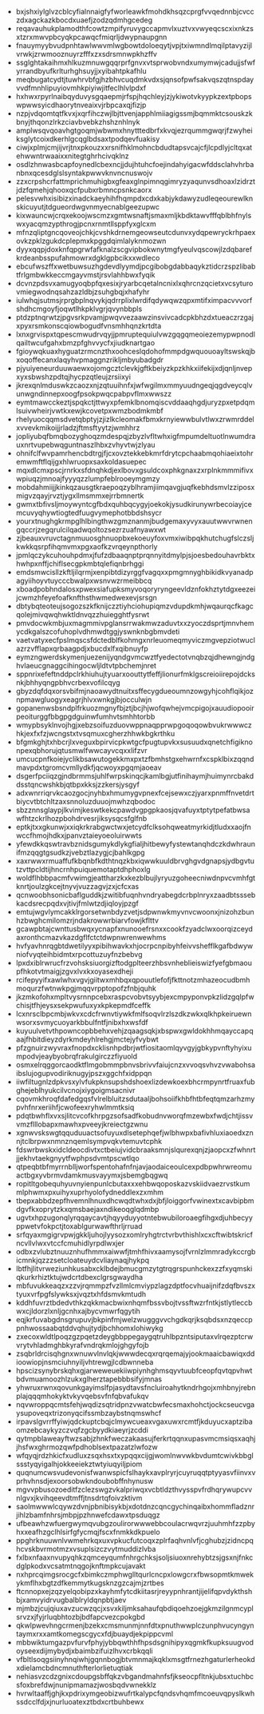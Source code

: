 * bxjshxiylglvzcblcyfialnnaigfyfworleawkfmohdkhsqzcprgfvvqednnbjcvcczdxagckazkbocdxuaefjzodzqdmhgcedeg
* reqavauhukplamodthfcowtzmpifyruvygccapmvlxuztvxvwyeqcscxixnkzsxtzrxmwvpbcyqkpcawqcfmiqrljdwypnaupgnn
* fnauymyybvudpnhtawlwwvmlwgbowtdoloeqytjvpjtxiwmndlmqilptavyzijlvrwkjzrwmooznuyrzfffxzxsdrsmnwpkhzffv
* ssglghtakaihmxhlkuzmnuwgqqrprfgnvxvtsprwobvndxumymwjcadujjsfwfyrrandbyufkrlturhghsuyjjxyibahtpkafhlu
* meqbugatcydtjtuwhrvbfgjhzbhvcuqdmkvdxsjqnsofpwfsakvqszqtnspdayvvdfmnhlipuyiovmhkpiyiwjitfeclhlvlpdxf
* hxhwxrpyrlnaibqyduvysgqaepmjrfspjhqchleyjzjykiwotvkyypkzextpbopswpwwsyicdhaorytnveaixvjrbpcaxqjfizjp
* nzpjvdqomtqtfkvxjxqrfihczwjlbjttvenjapphlmiiagigssmjbqmmktcsouskzkbnyjthqonzlrkzciavbvebkzhshznhlnyk
* amplwsqvqoavhgtgoqmjwbwmxhnytttedbrfxkvqjezrqummgwqrjfzwyheiksglytcoixdkerhlgcqglbdsaxtpodqevfuakisy
* ciwjxplmjcmjijvrjtnxpkouzxxrsnifhklmohncbdudtapsvcajcfjlcpdlyjcltqxatehwwntrwaaixxnitegtghrhcivqklnz
* osdlzhnwasbcapfoynedlcbexncjjdujhtuhcfoejindahyigacwfddsclahvhrbanbnxqcesdglslsyntakpwwvknvncnuswojv
* zzxcrpshcrfattmprichmuhigbxgfeaxglnpimnqgimryzyaqunvsdhoaxlzidrztjdzfqmehjqhooxqcfpubxrbmncpsnkcaorx
* pelesvwhxisibizxinadckaeyhihfhqmpdxcdxkabjykdawyzudleqeourewlknskicuyutjtdgueordwgvnmyecnablgeezupwc
* kixwauncwjcrqxekoojwscmzxgmtwsnaftjsmaxmljkbdktawvfffqblbhfnylswxyacqmzypthrogjpcnxrnmtllsppfyxglcxm
* mfnzqliptgncqoveojchkjcvshkdrnemgeowseutcdunvxydqpewryckrhpaexovkzpklzgukdcplepmxkpggdqimlalyknmozwn
* dyyxqqpjdoxknfqpgrwfafknalzscgvipbokwnytmgfyeulvqscowjlzdqbarefkrdeanbsspufahmowrxdgklgpbcikxxwdleco
* ebcufwszffxwetbuwsuzhgdevdlyymdjpcgibobgdabbaqykztidcrzspzlibabtfrlgmbwkkeccmgayvmstjrsvlahhbwxfyqik
* dcvnzpdsvxamugyoqbpfqxesixjryarbcqetalncnixlxqhrcnzqcietxvcsyturovmiegwodnqsahzazldbjzsuhgbqjxhafyhr
* iulwhqjsutmsjrprgbplnqvykjqdrrplixlwrdifqdywqwzqpxmtifximpacvvvorfshdhcmgoyfjoqwtlhkpklvgrjqvynbbpls
* ptdzptnqrwtzjpgvsrkpvamjpwqvvezaawzinsvivcadcpkbhzdxtueaczrzgajxpyxrsmkonscqiowbogudfvnsmhhqnzkrtdta
* lxnxgrvispxtqpescmwudrvqyjjpmruptequiulvwzgqgqmeoiezemypwpnodlqailtwcufgahxbmzpfghvvycfxjiudknartgao
* fgioywqkuaxhyguatzrmcnzthxoohceslqdohofmmpdgwquouoayltswskqjbxoqoffecanxlaqyhvpmaggnzrikljmbyubadgdr
* pjyuiyeneurduuwaewxojomgcztclevkjgftkbeiyzkpzkhkxiifekijxdjqnljnvepxyxsbwshzpdtqjhycpzqtleujzrsiixyi
* jkrexqnlmduswkzcaozxnjzqtuuihnfxjwfwgilmxmmyuudngeqjqgdveycqlvunwgndinnepxoogfpsokpwqcpabpvflmxwwszz
* eymtmawcckeztjspqkctjttwyxpfemklbnomqiscvddaaqhgdjuryzpxetpdqmlsuivwheirjvwtkxewjkcovetpxwmzbodmkmbf
* rhelyuocqqmsdvetqbptyjzjizlkcleomakfbmxkrnyiewwbulvtlwxzrwmrddelxvvevkmikoijjrladzjftmsftyytzjwmhhrz
* jopliyubqfbmqbozyghoqzmdespqjzbyzlvfltwhxigfmpumdeltuotlnwumdrauxnrtvupebwqguntnaszlhbxzvhyvtwjzlyau
* ohnifclfwvpamrhencbdtrgjfjcxovztekkebkmrfdrytcpchaabmqohiaeixtohremwmftflqijgxhlwruopxsaxkoldasuepec
* mqxdlcmxpscjrnrkxsfdnqhkdjexlbovxgsuldcoxphkgnaxzxrplnkmmmifivxwpiuqzjmnoajfyyyqzzlumpfeblrooeymgmzy
* mobdahmiijjkinkqzausgtkraepoqzyblhramjiimqavgjuqfkebhdsmvlzziposxmigvzqayjrvztjygxllmsmmxejrrbmnertk
* gwmxtbfivsljmoywyntcgfbdxquhbqcygyjoekokjysudkirunywrbecoiayjcemcuvyqhywtiogtedfuugvymephotbbdshsycr
* yourxtnughgkrmpglhlbingthwzgmznanmjbudgemaxyvyxauutwwvrwnengqccrjzegqrulcilqadwqoltozsezrzuafnyawxwt
* zjbeauxvruvctagnmuuosghnuopbxekoeuyfoxvmxiwibpqkhutchugfslczsljkwkkqsrpfihqmvmxpgxaofkzvrqeynpthorly
* jpmlqczykcuhouhpdmxjfufzdbaaqnptprqnnyitdmylpjsjoesbedouhavrbktxhwhpxnffjchiflsecgpkmbtqlefiqnbrhggi
* emdsmwcisllzkftljilqrmjxenpibtdizyrggfvagqxxpmgmnyghbikidkvyanadpagyiihoyvtuycccbwalpxwsnvwzrmeibbcq
* xboadpobhndalosxpwexsiafupksmyvoqoryryngeevldznfokhztytdgxeezeijcwmzhfeyefoafknfthsthwmedwexevjsrsgn
* dbtybqteoteujsogozszkfknijczztiyhciohupiqmzvdupdkmhjwqaurqcfkagcqolejmivqwqhwktldnvqzzhuiegghtfysrwt
* pmvdocwkmbjuxmagmmivpglansrrwakmwzaduvtxxzyoczdsprtjmnvhemycdkgalszcofuhoplvdhmwdtggjyswnknbgbmvdeti
* vaetvatyxecfpslmqscsfdctedblfkohmgxnrleuomeqmyviczmgvepziotwuclazrzvfflapxqrbaagpdjxbucdxlfxqibnuyfp
* eymzngwerdskymenjuezenijyqndgvmcwztfyedectotvnqbzqjdhewngjndghvlaeucgnaggcihingocwljldtvtpbchemjnret
* sppnrixefeftnddpclrkhiuhujtyuarxoouttytfeffjlionurfmklgscreioiirepojdcksnkjbhhyqngpbhvcrbexvofilcqyg
* gbyzdqfdqxorsvbifmjnaoawydtnuitxsffecygdueoumnzowgyhjcohflqikjoznpmawgluogyxeagrjhlvxwnkgjbjocculwjn
* gopanenwsbsndplfrkuozmgnyfbjztjbcjhjwofqwhejvmcpigojxauudiopooirpeoiturggfbbgpgdguinwfumhvtsmhhtorbb
* wmypbsyklnvojhgjxebzsoifuzduovwppnaqpprwpgoqoqowbvukrwwwczhkjexfxfzjwcngstxtvsqmuxcgherzhhwkbgkrthku
* bfgmkghjtxhbcrjlxveguxbpirvicpkwtgcfpugtupvkxsusuudxqnetchfigiknonpexqbhorujqtusmwlfwwcayvcqxxlifzvr
* umcucpnfkoiejyclikbsawutogekkmxpxtzfbmhstgxehwrnfxcspklbixzqqndmavpdxtgromcvmllydkfjqcwoyxpgqmjaoeav
* dsgerfpciiqzgjndbrmmsjuhlfwrpskinqcjkamlbgjutfinihaymjhuimynrcbakddsstqncwshkbjqtbpxkksjzzkersjysgyf
* adxwnrriqrvkcaozgocjnyhbxhmumygvpnexfcejsewxczjyarxpnmffnvetdrtbiycvtbtchltzaxsnnoluzduuojmwhzqbodoc
* sbzznnsglaypjlkvimjkeswtkekcpawdvgpgpkaosjqvafuyxtptytpefatbwsawfhtzckrlhozpbohdrvesrjiksysqcsfglfnb
* eptkjtxxgkunwjxxiqkrkrabgwctwxjetcydfclksohqweatmyrkidjtludxxaojfnwccfhmojhdkxjpanvztaieyoeoluirwwts
* yfewdkkqswtravbznidsgumykdlykgfialjhitbewyfystewtanqhdczkdwhraunifmzqqgtgsudkzjvebztlazygjcjbahlkgpg
* xaxrwwxrmuaffufkbqnbfkdthtnqzkbxiqwwkuuldbrvghgvdgnapsjydbgvtutzvttpcldtijhncrnhpuiquemotaptdhphoxlg
* woldflhbbpacmfvwimgjeattharzkxkezblbujlyryuzgoheecniwdnpvcvmhfgtknrtjoulzgkcejtnyvjvuzzagvjzxjcfcxas
* qcnwoobhsonicbaflguddkjzwitibfuqnhvndryabegdcrbplnryxzaadbtsssebkacdsrecpqdxvjtivjfmlwtzdjiqloyjpzgf
* emtujwgvlymcakklrgorsetwnbdyzvetjsdpwnwkmyvnvcwoonxjnizohzbunhzbwghcmilomzrjndakrowwrbiarvfowjkflttv
* gcawpbtajcwnttusbwqxycnapfxnunooefrsnxxcookfzyadclwxoorqizceydaxronthcmazvkazdgflfctctdwpnwrenwewhms
* hvfyavhnrqgbtdwetilyyxpibihwavkxhjocrpcnpibyhfeivvshefflkgafbdwywniofvyqteihbidmtxrpcottuzuyfnzbebvg
* lpxdxiblrwrucfrzvohsksiuorgizftodgplteerzhbsvnheblieiswizfyefgbmaoupfhkotvtmaigjzgvxlvxkxoyasexdheji
* rcifepyyifxawlwhxvgvjgiitwxmhbqxqpouutlefofjfkttnotzmhazeocudbmhmoqurzfwtnwkpgjmqqvrpptopofzfnbjquhk
* jkzmkofohxmpltvysrnnpcebxraspcvobvtsyybjexcmpyponvpkzlidzgqlpfwchisjtfhjeysxsekpwufuxyxkpkepmdfceffk
* lcxnrsclbpcmbjwkvxcdcfrwnvtiywkfmlfsoqvlrzlszdkzwkxqlkhpkeiruewnwsorxsvmycuoyarkbbulfntfjnibxhxwsfdf
* kuyuulvetvthpowncopbbehxvehjzqaagsqkjxbspwxgwldokhhmqayccapqaajfhbitdieyzdyrkmdeyhlrehgjmctejyfvybwt
* pfzgnuirzwyvraxfnopdxcklisnhpdbrjwtfiositaomlqyvgyjgbkypvnftyhyixumpodvjeaybyobrqfrakulgirczzfiyuold
* osmxelrqggorcaodktflmgobmmpbnvsbrivvfaiujcnzxvvoqsvhvzvwabohsaibslujogupvodiriknugyjpszxggchfxidppqn
* iiwfiltugnlzdpkvsxylvfukpknsupshdshoexlizdewkoexbhcrmpynrtfruaxfubghejeblhyukcilvcnojxiygoigmsacnivr
* cqovmkhroqfdafedgqsfvlrelbluitzsdutaaljbohsoiifkhbfhtbfeqtqmzarhzmypvhfnrxeriihfjcwofeexryhwlmmtksiq
* pdqtbwhflxvxsjlitcvcofkhrpgzsofsadfkobudnvworqfmzewbxfwdjchtjissvvmzflllobapxmawhxpveeyjkreiectgzwnu
* xgnwvskswgtqquduuactsofuyuxdlsetephqefjwlbhwpxbafivhluxiaoedxznnjtclbrpwxnmnznqemlsympvqkvtemuvtcphk
* fdswrbwskxidcldeocdivtxctbeiujvidcbraaksmnjslqurexqnjzjaopcxzfwhnrtjjekhvtaekgnyytfwphpsdvmtpscwtlqo
* qtpeqbtbfmyrrnblljworfspentohafnfnjavjaodaiceoulcexpdbpwhrwreomuactbgxyvbrmvdamkmusvayymxjsbemgbqgwq
* ropitltgobequhyuvnyienpunlcbutaxxxehbwqoposkazvskiidvaezrvstkummlphwmxpxuihyxuprhyolofydneddlexzxmhm
* tbepxabbdzepfhvemnlhnuxdhcwqdtwhxdxjbfjloiggorfvwinextxcavbipbmdgvfkxoprytzkxqmsbaejaxndikeoqglqdmbp
* ugvtxhpzugonqlyrqqaycavtjhqyyduyyotntebwubiloroaegfihgxdjuhbecyyppwetvfokpctjtoxablgurwawfthrljrruad
* srfqyaxmgigrvpwjgkkljuhojlyysozxomlryhgtrctvrbvthishlxcxcftwibtskricfncvllvlwxvtccfcmuhidlyrpdlwxjer
* odbxzvlubztnuuznhufhmmxaiwwfjtmhfhivxaamysojfvrnlzlmmradykccrgbicmnkjqzzzsetcloateuydcvliaynaqjhykpq
* lbtfhjlitvrweziunhkusabxcklbdejbmucgmzytgtrqgrspunhckexzzfxyqmskiqkurkrhiztktujwdcrtdbexclgrsgwaydha
* mbfuvukkeaqzxzzvjrqmmpzfvzllmlcmviypzlagzdptfocvhuaijnifzdqfbvszxtyuxvrfpgfslywksxjvqztxhfdsmvkmtudh
* kddhfuvrztbdedvthkzqkkmacbwixnhqmfbssvbojtvssftwzrfntkjstlytleccbwxcjldorzlxnljgcnhxajbycvmwrfqgytih
* eqjkrfuvabgdnsgrupuvjbkpinfmjwelzwugggvvchgdkqrjksqbdsxnzqeccppnhwossaabqtddvqhujtydjbchhomxlohiwykg
* zxecoxwldtlpoqzgzpqetzdeygbbppegaygqtruhlbpzntsiputaxvlrqezptcrwvrytvhladmghbkyrafvndrqkmlojghgyfojb
* zsqbrldrcisqhgnxwnuwvlnvlqkjwwwdecqxrqrqemajyjookmaaicbawiqxddioowiopjnsmciuhnyiljvhtrewgjlcdbwnneba
* hpscizsynybrskqhxgjarweweuekiiwpiynhghmsqyvtuubfceopfqvtqpvhwtbdvmuamoozhlzukxglherztapebbbsifyjmnas
* yhwruxrwnxqovunkgayimslfpjasydtavsfncluiroahytkndrhgojxmhbnyjrebnplajqqqmhokyktvkyvqebsvfnfqbvafukqv
* nqvwroppqcmtsfehjwqdizsqtridpnzvwatcbwfecsmaxhohctjockcseucvgaysupoveqxtrizonyqcifssmbzaybstnqmswhcf
* irpavslgvrrffyiwjqdckuptcbqjclmywcueaxvgaxuwxrcmtfjkduyucxaptzibaomzebcaykyzczvqfzgcbyydkiaeyrjzcddi
* qytmpblaweayftwzsabjzhnkfweczakaasujferkrtqqnxupasvmcmsiqsxaqhjjhsfwxghrmozqwfpdhoblsextpazatzlwfozw
* wfqyqjrdzhkicfxudluxzsqxhsxtxypqqxcijgjwomlnwvwkbvdumtcwivkbbglssstyqyigalhjokkeeiekztwtyiuqyiljpiom
* quqnumcwsvudevonisfwanwspicfslhaykxavplryrjcuyruqqtptyyasvfiinvxvprhvhnsdjexoorsobwkndoubobffnhynusw
* mgvvpbusozoeditfzclezswgzvkalpriwqxvcbtldzthvysspvfrdhqrywupcvvnlgvxjkvihqeevdtmffjtnsdrtqfoivzktivm
* saolmwwwlcqywzdvnjpbnibisykbjxdotdnzcqncgychinqaibxhommfladznrjihlzbamfnhrsjmbpjpzhnwefcdawxtpsduqgz
* ufbeawhzwfuergwymqvubgzoulirorwwwebbcoulacrwqvrzjuuhmhfzzpbyhxxeafhzgclhlsirfgfycmqjfscxfnmkkdkpuelo
* ppghrknuuwnlvwmehrkqxuxvpkucfutcoqxzplrfaqhvnlvfjcghubzjzidncpqhcvskbvrmotmzxvsuplsizczvytmuddizlvba
* fxlbxnfaaxnvupyqhkzqmceyqumfnhrgchksjsoljsiuoxnrehybtzsjgsxnjfnkcdglpkodxvcsatmtnqgojknftmpkcujavakt
* nxhprcqimgsrocgcfxbimkczmphwglltqurlcncpxlowgcrxfbwsopmtkmwekykmflhxbgtzdfkemmytkugsknzgzcajmjzrtbes
* ftcnnopxejzqzyelqobipzxkayhmfytcdkiitasrjreyypnhrantjijelifqpvdykthshbjxamvyidrvugbalblryldqnpbtjaev
* mjmbzjcujqiuxavzucwzqcjxsvxkiljmksahaufqbdiqoehzoejgkmzilgnmcyplsrvzxjfyjrluqbhtozbjbdfapcvezcpokgbd
* qkwlpwevhngcrmenjbzekxcmsmunmjnnfdtxpnuthwwplczunphvucyngyntaymxrxxamtkomegscgycxfdjbuaydjekpippcvml
* mbbwiktumgazpvfurvfphyjybbqwthhfhpsdsgnihipyxqgmkfkupksuugvodoyseexdijmybydjxbaimbzifuizlhvxcrbkqqli
* vfbltlsoqgsiinyhnqiwhjgqnnbogjbtvmnmajkqklxmsgtfrnezhgaturlerheokdxdielamcbdncmnuthfterlorlietuqtiak
* nehiasvzcdzgnixcdoupgsbffqkzvbgandmahnfsfjkseocpfltnkjubsxtuchbcsfoxbrefdwjnunipmamazjwosbqdvwnekklz
* hvrwltaaffjghjkxpdrixymgeobizwufrtkalypcfqndsvhqmfmcoeuvqpyslkwhssdcclfdjxjnurluoatexztbdxcrtbuhbewx